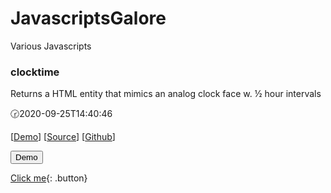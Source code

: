 # JavascriptsGalore
<link rel="stylesheet" href="src/button.css">


Various Javascripts

### clocktime

Returns a HTML entity that mimics an analog clock face w. ½ hour intervals

🕝2020-09-25T14:40:46 

[[Demo](test/clocktime.test.html)] [[Source](src/clocktime.js)] [[Github](ttps://github.com/Clicketyclick/JavascriptsGalore/)]

<button onclick="window.location.href='test/clocktime.test.html'">Demo</button>

[Click me](http://www.google.com){: .button}

